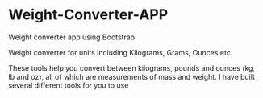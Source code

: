 # Weight-Converter-APP
Weight converter app using Bootstrap


Weight converter for units including Kilograms, Grams, Ounces etc.

These tools help you convert between kilograms, pounds and ounces (kg, lb and oz), all of which are measurements of mass and weight. I have built several different tools for you to use
